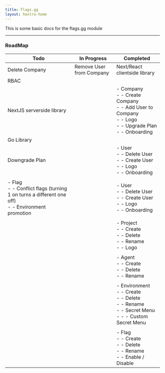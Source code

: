 ```yaml
---
title: Flags.gg
layout: hextra-home
---
```


This is some basic docs for the flags.gg module

---

### RoadMap
| Todo                                                                                                | In Progress                                    | Completed                                                                                                                        |
| --------------------------------------------------------------------------------------------------- | ---------------------------------------------- | -------------------------------------------------------------------------------------------------------------------------------- |
| Delete Company                                                                                      | Remove User from Company                       | Next/React clientside library                                                                                                    |
| RBAC                                                                                                |                                                |                                                                                                                                  |
| NextJS serverside library                                                                           |                                                | - Company<br>    - - Create Company<br>    - - Add User to Company<br>    - - Logo<br>    - - Upgrade Plan<br>    - - Onboarding |
| Go Library                                                                                          |                                                |                                                                                                                                  |
| Downgrade Plan                                                                                      |                                                | - User<br>    - - Delete User<br>    - - Create User<br>    - - Logo<br>    - - Onboarding                                       |
|                                                                                                     |                                                |                                                                                                                                  |
| - Flag<br>- - Conflict flags (turning 1 on turns a different one off)<br>-  - Environment promotion |                                                | - User<br>    - - Delete User<br>    - - Create User<br>    - - Logo<br>    - - Onboarding<br>                                   |
|                                                                                                     |                          |                                                                                                                                  |
|                                                                                                     |                          | - Project<br>    - - Create<br>    - - Delete<br>    - - Rename<br>    - - Logo<br>                                              |
|                                                                                                     |                          |                                                                                                                                  |
|                                                                                                     |                          | - Agent<br>    - - Create<br>    - - Delete<br>    - - Rename<br>                                                                |
|                                                                                                     |                          |                                                                                                                                  |
|                                                                                                     |                          | - Environment<br>    - - Create<br>    - - Delete<br>    - - Rename<br>    - - Secret Menu<br>    - - - Custom Secret Menu<br>   |
|                                                                                                     |                          |                                                                                                                                  |
|                                                                                                     |                          |    - Flag<br>    - - Create<br>    - - Delete<br>    - - Rename<br>    - - Enable / Disable                                      |




  